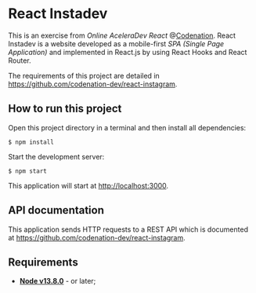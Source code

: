 # React Instadev

This is an exercise from *Online AceleraDev React* @[Codenation](https://www.codenation.dev/). React Instadev is a website developed as a mobile-first *SPA (Single Page Application)* and implemented in React.js by using React Hooks and React Router.

The requirements of this project are detailed in https://github.com/codenation-dev/react-instagram.

## How to run this project

Open this project directory in a terminal and then install all dependencies:

```shell
$ npm install
```
Start the development server:

```shell
$ npm start
```
This application will start at [http://localhost:3000](http://localhost/:3000).

## API documentation 

This application sends HTTP requests to a REST API which is documented at https://github.com/codenation-dev/react-instagram.

## Requirements
* **[Node v13.8.0](https://nodejs.org/en/)** - or later;
